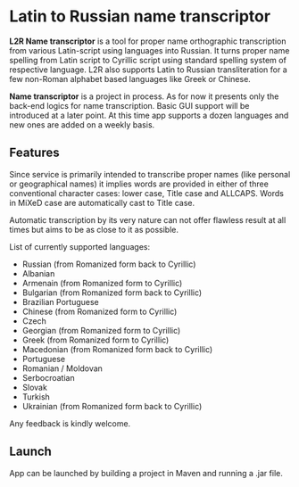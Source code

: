 # Latin to Russian name transcriptor
**L2R Name transcriptor** is a tool for proper name orthographic transcription from various Latin-script using languages into Russian. It turns proper name spelling from Latin script to Cyrillic script using standard spelling system of respective language. L2R also supports Latin to Russian transliteration for a few non-Roman alphabet based languages like Greek or Chinese.

**Name transcriptor** is a project in process. As for now it presents only the back-end logics for name transcription. Basic GUI support will be introduced at a later point. At this time app supports a dozen languages and new ones are added on a weekly basis.

## Features

Since service is primarily intended to transcribe proper names (like personal or geographical names) it implies words are provided in either of three conventional character cases: lower case, Title case and ALLCAPS. Words in MiXeD case are automatically cast to Title case. 

Automatic transcription by its very nature can not offer flawless result at all times but aims to be as close to it as possible.

List of currently supported languages:
* Russian (from Romanized form back to Cyrillic)
* Albanian
* Armenain (from Romanized form to Cyrillic)
* Bulgarian (from Romanized form back to Cyrillic)
* Brazilian Portuguese
* Chinese (from Romanized form to Cyrillic)
* Czech
* Georgian (from Romanized form to Cyrillic)
* Greek (from Romanized form to Cyrillic)
* Macedonian (from Romanized form back to Cyrillic)
* Portuguese
* Romanian / Moldovan
* Serbocroatian
* Slovak
* Turkish
* Ukrainian (from Romanized form back to Cyrillic)

Any feedback is kindly welcome.

## Launch

App can be launched by building a project in Maven and running a .jar file.